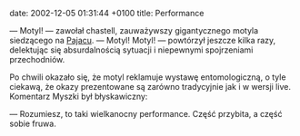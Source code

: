 date: 2002-12-05 01:31:44 +0100
title: Performance

— Motyl! — zawołał chastell, zauważywszy gigantycznego motyla siedzącego na [Pajacu](http://pkin.pl/ 'Pałac Kultury i Nauki (d. imienia Wujka Józka)'). — Motyl! Motyl! — powtórzył jeszcze kilka razy, delektując się absurdalnością sytuacji i niepewnymi spojrzeniami przechodniów.

Po chwili okazało się, że motyl reklamuje wystawę entomologiczną, o tyle ciekawą, że okazy prezentowane są zarówno tradycyjnie jak i w wersji live. Komentarz Myszki był błyskawiczny:

— Rozumiesz, to taki wielkanocny performance. Część przybita, a część sobie fruwa.
